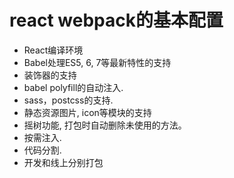 # react webpack的基本配置
- React编译环境
- Babel处理ES5, 6, 7等最新特性的支持
- 装饰器的支持
- babel polyfill的自动注入.
- sass，postcss的支持.
- 静态资源图片, icon等模块的支持
- 摇树功能, 打包时自动删除未使用的方法。
- 按需注入.
- 代码分割. 
- 开发和线上分别打包
